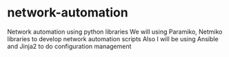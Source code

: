 # network-automation
Network automation using python libraries 
We will using Paramiko, Netmiko libraries to develop network automation scripts
Also I will be using Ansible and Jinja2 to do configuration management
